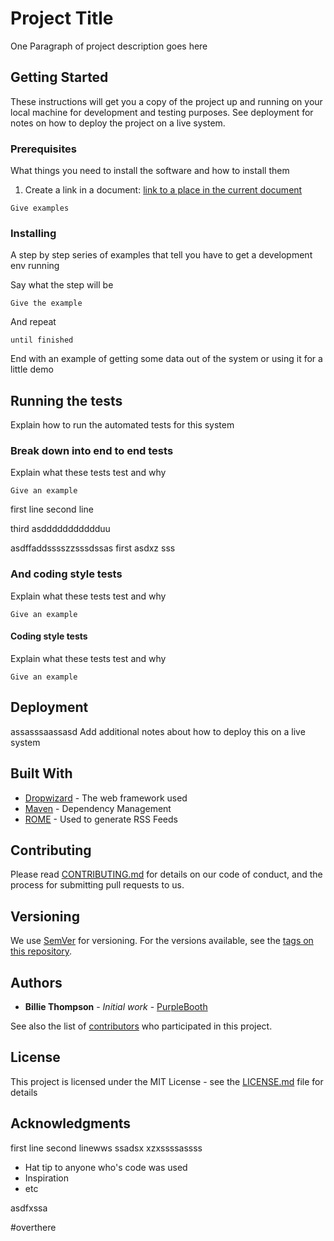 # Project Title

One Paragraph of project description goes here

## Getting Started

These instructions will get you a copy of the project up and running on your local machine for development and testing purposes. See deployment for notes on how to deploy the project on a live system.

### Prerequisites

What things you need to install the software and how to install them

1. Create a link in a document:  [link to a place in the current document](#overthere)
```
Give examples
```
 
### Installing

A step by step series of examples that tell you have to get a development env running

Say what the step will be

```
Give the example
```

And repeat

```
until finished
```

End with an example of getting some data out of the system or using it for a little demo

## Running the tests

Explain how to run the automated tests for this system

### Break down into end to end tests

Explain what these tests test and why

```
Give an example
```

first line
second line

third asddddddddddduu

asdffaddsssszzsssdssas
first 
asdxz
sss
### And coding style tests

Explain what these tests test and why

```
Give an example
```


#### Coding style tests

Explain what these tests test and why

```
Give an example
```

## Deployment
assasssaassasd
Add additional notes about how to deploy this on a live system

 ## Built With

* [Dropwizard](http://www.dropwizard.io/1.0.2/docs/) - The web framework used
* [Maven](https://maven.apache.org/) - Dependency Management
* [ROME](https://rometools.github.io/rome/) - Used to generate RSS Feeds

## Contributing

Please read [CONTRIBUTING.md](https://gist.github.com/PurpleBooth/b24679402957c63ec426) for details on our code of conduct, and the process for submitting pull requests to us.

## Versioning

We use [SemVer](http://semver.org/) for versioning. For the versions available, see the [tags on this repository](https://github.com/your/project/tags). 

## Authors

* **Billie Thompson** - *Initial work* - [PurpleBooth](https://github.com/PurpleBooth)

See also the list of [contributors] who participated in this project.

## License

This project is licensed under the MIT License - see the [LICENSE.md](LICENSE.md) file for details

## Acknowledgments

first line
second linewws
ssadsx xzxssssassss

* Hat tip to anyone who's code was used
* Inspiration
* etc

asdfxssa


#overthere

[contributors]: https://github.com/your/project/contributors